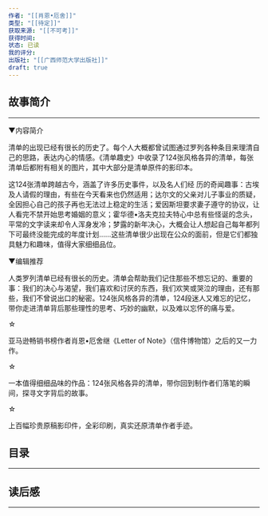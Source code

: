 ```yaml
---
作者: "[[肖恩•厄舍]]"
类型: "[[待定]]"
获取来源: "[[不可考]]"
获得时间: 
状态: 已读
我的评分: 
出版社: "[[广西师范大学出版社]]"
draft: true
---
```

## 故事简介
---
▼内容简介

清单的出现已经有很长的历史了。每个人大概都曾试图通过罗列各种条目来理清自己的思路，表达内心的情感。《清单趣史》中收录了124张风格各异的清单，每张清单后都附有相关的图片，其中大部分是清单原件的影印本。

这124张清单跨越古今，涵盖了许多历史事件，以及名人们经 历的奇闻趣事：古埃及人请假的理由，有些在今天看来也仍然适用；达尔文的父亲对儿子事业的质疑，全因担心自己的孩子再也无法过上稳定的生活；爱因斯坦要求妻子遵守的协议，让人看完不禁开始思考婚姻的意义；霍华德•洛夫克拉夫特心中总有些怪诞的念头，平常的文字读来却令人浑身发冷；梦露的新年决心，大概会让人想起自己每年都列下可最终没能完成的年度计划……这些清单很少出现在公众的面前，但是它们都独具魅力和趣味，值得大家细细品位。

▼编辑推荐

人类罗列清单已经有很长的历史。清单会帮助我们记住那些不想忘记的、重要的事：我们的决心与渴望，我们喜欢和讨厌的东西，我们欢笑或哭泣的理由，还有那些，我们不曾说出口的秘密。124张风格各异的清单，124段迷人又难忘的记忆，带你走进清单背后那些理性的思考、巧妙的幽默，以及难以忘怀的痛与爱。

☆

亚马逊畅销书榜作者肖恩•厄舍继《Letter of Note》（信件博物馆）之后的又一力作。

☆

一本值得细细品味的作品：124张风格各异的清单，带你回到制作者们落笔的瞬间，探寻文字背后的故事。

☆

上百幅珍贵原稿影印件，全彩印刷，真实还原清单作者手迹。
## 目录
---


## 读后感
---
